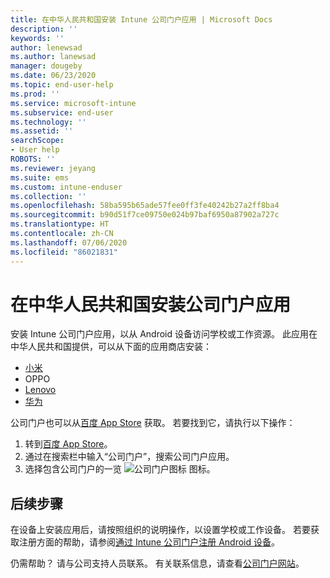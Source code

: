 ```yaml
---
title: 在中华人民共和国安装 Intune 公司门户应用 | Microsoft Docs
description: ''
keywords: ''
author: lenewsad
ms.author: lanewsad
manager: dougeby
ms.date: 06/23/2020
ms.topic: end-user-help
ms.prod: ''
ms.service: microsoft-intune
ms.subservice: end-user
ms.technology: ''
ms.assetid: ''
searchScope:
- User help
ROBOTS: ''
ms.reviewer: jeyang
ms.suite: ems
ms.custom: intune-enduser
ms.collection: ''
ms.openlocfilehash: 58ba595b65ade57fee0ff3fe40242b27a2ff8ba4
ms.sourcegitcommit: b90d51f7ce09750e024b97baf6950a87902a727c
ms.translationtype: HT
ms.contentlocale: zh-CN
ms.lasthandoff: 07/06/2020
ms.locfileid: "86021831"
---
```

# <a name="install-company-portal-app-in-peoples-republic-of-china"></a>在中华人民共和国安装公司门户应用

安装 Intune 公司门户应用，以从 Android 设备访问学校或工作资源。 此应用在中华人民共和国提供，可以从下面的应用商店安装： 


* [小米](https://go.microsoft.com/fwlink/?linkid=836947) 
* OPPO
* [Lenovo](https://go.microsoft.com/fwlink/?linkid=2125082)
* [华为](https://go.microsoft.com/fwlink/?linkid=836948)

公司门户也可以从[百度 App Store](https://go.microsoft.com/fwlink/?linkid=2133565) 获取。 若要找到它，请执行以下操作：  
 
   1. 转到[百度 App Store](https://go.microsoft.com/fwlink/?linkid=2133565)。  
   2. 通过在搜索栏中输入“公司门户”，搜索公司门户应用。  
   3. 选择包含公司门户的一览 ![公司门户图标](./media/company-portal-logo-small-2006.png) 图标。  


## <a name="next-steps"></a>后续步骤  
在设备上安装应用后，请按照组织的说明操作，以设置学校或工作设备。 若要获取注册方面的帮助，请参阅[通过 Intune 公司门户注册 Android 设备](enroll-device-android-company-portal.md)。 


仍需帮助？ 请与公司支持人员联系。 有关联系信息，请查看[公司门户网站](https://go.microsoft.com/fwlink/?linkid=2010980)。
